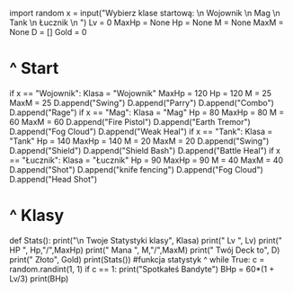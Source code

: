 import random
x = input("Wybierz klase startową: \n Wojownik \n Mag \n Tank \n Łucznik \n ")
Lv = 0
MaxHp = None
Hp = None
M = None
MaxM = None
D = []
Gold = 0 
#  ^ Start


if x == "Wojownik":
    Klasa = "Wojownik"
    MaxHp = 120
    Hp = 120
    M = 25
    MaxM = 25
    D.append("Swing")
    D.append("Parry")
    D.append("Combo")
    D.append("Rage")
if x == "Mag":
    Klasa = "Mag"
    Hp = 80
    MaxHp = 80
    M = 60
    MaxM = 60
    D.append("Fire Pistol")
    D.append("Earth Tremor")
    D.append("Fog Cloud")
    D.append("Weak Heal")
if x == "Tank":
    Klasa = "Tank"
    Hp = 140
    MaxHp = 140
    M = 20
    MaxM = 20
    D.append("Swing")
    D.append("Shield")
    D.append("Shield Bash")
    D.append("Battle Heal")
if x == "Łucznik":
    Klasa = "Łucznik"
    Hp = 90
    MaxHp = 90
    M = 40
    MaxM = 40
    D.append("Shot")
    D.append("knife fencing")
    D.append("Fog Cloud")
    D.append("Head Shot")
# ^ Klasy 

 
def Stats():
    print("\n Twoje Statystyki klasy", Klasa)
    print("       Lv ", Lv)
    print("       HP ", Hp,"/",MaxHp)
    print("       Mana ", M,"/",MaxM)
    print("       Twój Deck to", D)
    print("       Złoto", Gold)
print(Stats())
#funkcja statystyk ^
while True:
    c = random.randint(1, 1)
    if c == 1:
        print("Spotkałeś Bandyte")
        BHp = 60*(1 + Lv/3)
        print(BHp)

